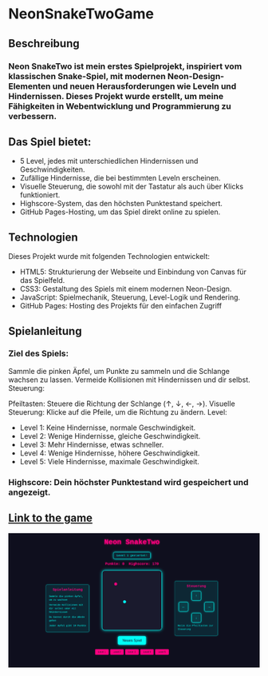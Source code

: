 # NeonSnakeTwoGame

## Beschreibung

### Neon SnakeTwo ist mein erstes Spielprojekt, inspiriert vom klassischen Snake-Spiel, mit modernen Neon-Design-Elementen und neuen Herausforderungen wie Leveln und Hindernissen. Dieses Projekt wurde erstellt, um meine Fähigkeiten in Webentwicklung und Programmierung zu verbessern.

## Das Spiel bietet:

-   5 Level, jedes mit unterschiedlichen Hindernissen und Geschwindigkeiten.
-   Zufällige Hindernisse, die bei bestimmten Leveln erscheinen.
-   Visuelle Steuerung, die sowohl mit der Tastatur als auch über Klicks funktioniert.
-   Highscore-System, das den höchsten Punktestand speichert.
-   GitHub Pages-Hosting, um das Spiel direkt online zu spielen.

## Technologien

Dieses Projekt wurde mit folgenden Technologien entwickelt:

-   HTML5: Strukturierung der Webseite und Einbindung von Canvas für das Spielfeld.
-   CSS3: Gestaltung des Spiels mit einem modernen Neon-Design.
-   JavaScript: Spielmechanik, Steuerung, Level-Logik und Rendering.
-   GitHub Pages: Hosting des Projekts für den einfachen Zugriff

## Spielanleitung

### Ziel des Spiels:

Sammle die pinken Äpfel, um Punkte zu sammeln und die Schlange wachsen zu lassen.
Vermeide Kollisionen mit Hindernissen und dir selbst.
Steuerung:

Pfeiltasten: Steuere die Richtung der Schlange (↑, ↓, ←, →).
Visuelle Steuerung: Klicke auf die Pfeile, um die Richtung zu ändern.
Level:

-   Level 1: Keine Hindernisse, normale Geschwindigkeit.
-   Level 2: Wenige Hindernisse, gleiche Geschwindigkeit.
-   Level 3: Mehr Hindernisse, etwas schneller.
-   Level 4: Wenige Hindernisse, höhere Geschwindigkeit.
-   Level 5: Viele Hindernisse, maximale Geschwindigkeit.


### Highscore: Dein höchster Punktestand wird gespeichert und angezeigt.

## [Link to the game](https://fabricemru.github.io/NeonSnakeTwoGame/)

![alt text](image.png)
